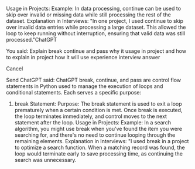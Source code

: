 Usage in Projects:
Example: In data processing, continue can be used to skip over invalid or missing data while still processing the rest of the dataset.
Explanation in Interviews: "In one project, I used continue to skip over invalid data entries while processing a large dataset. This allowed the loop to keep running without interruption, ensuring that valid data was still processed."ChatGPT

You said:
Explain break continue and pass why it usage in project and how to explain in project how it will use experience interview answer

Cancel

Send
ChatGPT said:
ChatGPT
break, continue, and pass are control flow statements in Python used to manage the execution of loops and conditional statements. Each serves a specific purpose:

1. break Statement:
Purpose: The break statement is used to exit a loop prematurely when a certain condition is met. Once break is executed, the loop terminates immediately, and control moves to the next statement after the loop.
Usage in Projects:
Example: In a search algorithm, you might use break when you've found the item you were searching for, and there's no need to continue looping through the remaining elements.
Explanation in Interviews: "I used break in a project to optimize a search function. When a matching record was found, the loop would terminate early to save processing time, as continuing the search was unnecessary.
